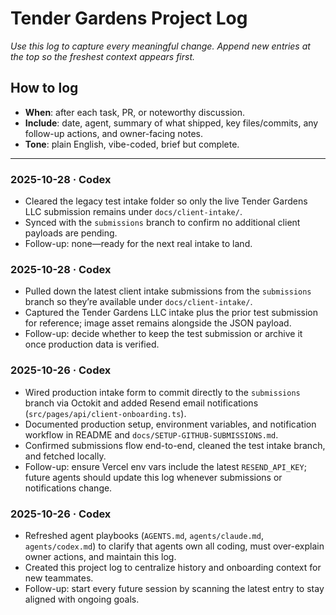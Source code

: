 # Tender Gardens Project Log

_Use this log to capture every meaningful change. Append new entries at the top so the freshest context appears first._

## How to log
- **When**: after each task, PR, or noteworthy discussion.
- **Include**: date, agent, summary of what shipped, key files/commits, any follow-up actions, and owner-facing notes.
- **Tone**: plain English, vibe-coded, brief but complete.

---

### 2025-10-28 · Codex
- Cleared the legacy test intake folder so only the live Tender Gardens LLC submission remains under `docs/client-intake/`.
- Synced with the `submissions` branch to confirm no additional client payloads are pending.
- Follow-up: none—ready for the next real intake to land.

### 2025-10-28 · Codex
- Pulled down the latest client intake submissions from the `submissions` branch so they’re available under `docs/client-intake/`.
- Captured the Tender Gardens LLC intake plus the prior test submission for reference; image asset remains alongside the JSON payload.
- Follow-up: decide whether to keep the test submission or archive it once production data is verified.

### 2025-10-26 · Codex
- Wired production intake form to commit directly to the `submissions` branch via Octokit and added Resend email notifications (`src/pages/api/client-onboarding.ts`).
- Documented production setup, environment variables, and notification workflow in README and `docs/SETUP-GITHUB-SUBMISSIONS.md`.
- Confirmed submissions flow end-to-end, cleaned the test intake branch, and fetched locally.
- Follow-up: ensure Vercel env vars include the latest `RESEND_API_KEY`; future agents should update this log whenever submissions or notifications change.

### 2025-10-26 · Codex
- Refreshed agent playbooks (`AGENTS.md`, `agents/claude.md`, `agents/codex.md`) to clarify that agents own all coding, must over-explain owner actions, and maintain this log.
- Created this project log to centralize history and onboarding context for new teammates.
- Follow-up: start every future session by scanning the latest entry to stay aligned with ongoing goals.
